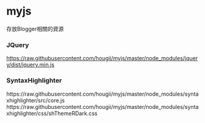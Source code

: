 # myjs
存放Blogger相關的資源

### JQuery
https://raw.githubusercontent.com/hougii/myjs/master/node_modules/jquery/dist/jquery.min.js


### SyntaxHighlighter
<script type="text/javascript" src="js/shCore.js"></script> 
<script type="text/javascript" src="css/shBrushJScript.js"></script>
 
<!-- Include *at least* the core style and default theme -->
<link href="css/shCore.css" rel="stylesheet" type="text/css" />
<link href="css/shThemeDefault.css" rel="stylesheet" type="text/css" />
https://raw.githubusercontent.com/hougii/myjs/master/node_modules/syntaxhighlighter/src/core.js
https://raw.githubusercontent.com/hougii/myjs/master/node_modules/syntaxhighlighter/css/shThemeRDark.css
